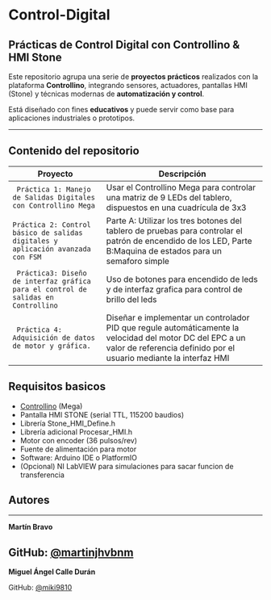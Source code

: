 # Control-Digital
## Prácticas de Control Digital con Controllino & HMI Stone

Este repositorio agrupa una serie de **proyectos prácticos** realizados con la plataforma **Controllino**, integrando sensores, actuadores, pantallas HMI (Stone) y técnicas modernas de **automatización y control**.

Está diseñado con fines **educativos** y puede servir como base para aplicaciones industriales o prototipos.

---
## Contenido del repositorio

| Proyecto | Descripción | 
|---------|-------------|
| ` Práctica 1: Manejo de Salidas Digitales con Controllino Mega` |  Usar el Controllino Mega para controlar una matriz de 9 LEDs del tablero, dispuestos  en una cuadrícula de 3x3 | 
| `Práctica 2: Control básico de salidas digitales y aplicación avanzada con FSM` | Parte A: Utilizar los tres botones del tablero de pruebas para controlar el patrón de encendido de los LED,        Parte B:Maquina de estados para un semaforo simple| 
| ` Práctica3: Diseño de interfaz gráfica para el control de salidas en Controllino` | Uso de botones para encendido de leds y de interfaz grafica para control de brillo del leds | 
| ` Práctica 4: Adquisición de datos de motor y gráfica.` |Diseñar e implementar un controlador PID que regule automáticamente la velocidad  del motor DC del EPC a un valor de referencia definido por el usuario mediante la  interfaz HMI | 
## Requisitos basicos

- [Controllino](https://controllino.biz/) (Mega)
- Pantalla HMI STONE (serial TTL, 115200 baudios)
- Librería Stone_HMI_Define.h       
- Librería adicional Procesar_HMI.h         
- Motor con encoder (36 pulsos/rev)
- Fuente de alimentación para motor
- Software: Arduino IDE o PlatformIO
- (Opcional) NI LabVIEW para simulaciones para sacar funcion de transferencia
## Autores
---
**Martín Bravo**  
  
  GitHub: [@martinjhvbnm](https://github.com/martinjhvbnm)
--- 
**Miguel Ángel Calle Durán**  

  GitHub: [@miki9810](https://github.com/miki9810)
